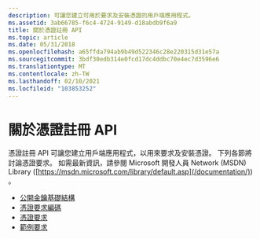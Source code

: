 ```yaml
---
description: 可讓您建立可用於要求及安裝憑證的用戶端應用程式。
ms.assetid: 3ab66785-f6c4-4724-9149-d18abdb9f6a9
title: 關於憑證註冊 API
ms.topic: article
ms.date: 05/31/2018
ms.openlocfilehash: a65ffda794ab9b49d522346c28e220315d31e57a
ms.sourcegitcommit: 3bdf30edb314e0fcd17dc4ddbc70e4ec7d3596e6
ms.translationtype: MT
ms.contentlocale: zh-TW
ms.lasthandoff: 02/10/2021
ms.locfileid: "103853252"
---
```

# <a name="about-the-certificate-enrollment-api"></a>關於憑證註冊 API

憑證註冊 API 可讓您建立用戶端應用程式，以用來要求及安裝憑證。 下列各節將討論憑證要求。 如需最新資訊，請參閱 Microsoft 開發人員 Network (MSDN) Library ([https://msdn.microsoft.com/library/default.asp](/documentation/)) 。

-   [公開金鑰基礎結構](public-key-infrastructure.md)
-   [憑證要求編碼](about-certificate-request-encoding.md)
-   [憑證要求](certificate-requests.md)
-   [範例要求](sample-requests.md)

 

 